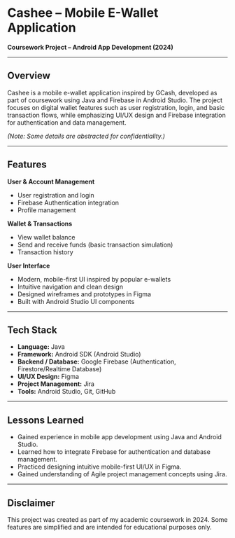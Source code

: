 # Cashee – Mobile E-Wallet Application  
**Coursework Project – Android App Development (2024)**  

---

## Overview  
Cashee is a mobile e-wallet application inspired by GCash, developed as part of coursework using Java and Firebase in Android Studio. The project focuses on digital wallet features such as user registration, login, and basic transaction flows, while emphasizing UI/UX design and Firebase integration for authentication and data management.  

*(Note: Some details are abstracted for confidentiality.)*  

---

## Features  

**User & Account Management**  
- User registration and login  
- Firebase Authentication integration  
- Profile management  

**Wallet & Transactions**  
- View wallet balance  
- Send and receive funds (basic transaction simulation)  
- Transaction history  

**User Interface**  
- Modern, mobile-first UI inspired by popular e-wallets  
- Intuitive navigation and clean design  
- Designed wireframes and prototypes in Figma  
- Built with Android Studio UI components  

---

## Tech Stack  
- **Language:** Java  
- **Framework:** Android SDK (Android Studio)  
- **Backend / Database:** Google Firebase (Authentication, Firestore/Realtime Database)  
- **UI/UX Design:** Figma  
- **Project Management:** Jira  
- **Tools:** Android Studio, Git, GitHub  

---

## Lessons Learned  
- Gained experience in mobile app development using Java and Android Studio.  
- Learned how to integrate Firebase for authentication and database management.  
- Practiced designing intuitive mobile-first UI/UX in Figma.  
- Gained understanding of Agile project management concepts using Jira. 

---

## Disclaimer  
This project was created as part of my academic coursework in 2024. Some features are simplified and are intended for educational purposes only.  
